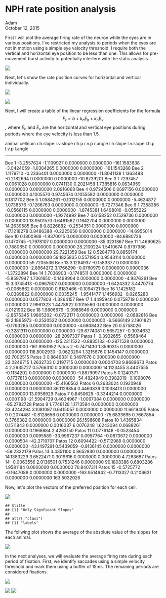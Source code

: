 # NPH rate position analysis
Adam  
October 12, 2015  







First I will plot the average firing rate of the neuron while the eyes are in various positions. I've restricted my analysis to periods when the eyes are not in motion using a simple eye velocity threshold. I require both the vertical and horizontal eye position to be less than one. This allows for pre-movement burst activity to potentially interfere with the static analysis. 



![](RatePositionAnalysisExtended_files/figure-html/gridplot-1.png) 

Next, let's show the rate position curves for horizontal and vertical individually.



![](RatePositionAnalysisExtended_files/figure-html/RightEye-1.png) 

![](RatePositionAnalysisExtended_files/figure-html/LeftEye-1.png) 

Next, I will create a table of the linear regression coefficients for the formula $$F_r=b+k_hE_h + k_hE_v$$, where $E_h$ and $E_v$ are the horizontal and vertical eye positions during periods where the eye velocity is less than 1.5. 


animal   cellnum     r.h.slope    r.v.slope       r.h.p       r.v.p        r.angle    l.h.slope    l.v.slope       l.h.p       l.v.p        l.angle
-------  --------  -----------  -----------  ----------  ----------  -------------  -----------  -----------  ----------  ----------  -------------
Bee      1          -3.2557624   -1.1109927   0.0000000   0.0000000   -161.1583638   -3.0424059   -1.0384265   0.0000000   0.0000000   -161.1543268
Bee      2           1.1179710   -0.2336401   0.0000000   0.0000000    -11.8041138    1.1363488   -0.2182694   0.0000000   0.0000000    -10.8729201
Bee      3           1.7297457    0.0061028   0.0000000   0.0741130      0.2021458    1.7385816    0.0634959   0.0000000   0.0000000      2.0916068
Bee      4           0.9724506    0.0697156   0.0000000   0.0000000      4.1005570    0.9745674    0.1055582   0.0000000   0.0000000      6.1817702
Bee      5           1.0584261   -0.1012155   0.0000000   0.0000000     -5.4624872    1.0738576   -0.1266763   0.0000000   0.0000000     -6.7277346
Bee      6           1.7358386   -0.0568115   0.0000000   0.0000000     -1.8745381    1.6498010   -0.0555222   0.0000000   0.0000000     -1.9274992
Bee      7           0.6158252    0.1529736   0.0000000   0.0000000     13.9501570    0.6461562    0.1642704   0.0000000   0.0000000     14.2639585
Bee      8           0.8226882   -0.2534351   0.0000000   0.0000000    -17.1218278    0.8486388   -0.2225650   0.0000000   0.0000000    -14.6955014
Bee      10          0.1800969   -1.9370015   0.0000000   0.0000000    -84.6880726    0.1470745   -1.7978107   0.0000000   0.0000000    -85.3231867
Bee      11          1.4690625    0.7880650   0.0000000   0.0000000     28.2109224    1.5410674    0.8797986   0.0000000   0.0000000     29.7221359
Bee      12          0.5284778    0.8859174   0.0000000   0.0000000     59.1825835    0.5571954    0.9543114   0.0000000   0.0000000     59.7205536
Bee      13          3.1294937   -0.1583377   0.0000000   0.0000000     -2.8964272    3.1766290   -0.0760979   0.0000000   0.0000036     -1.3722894
Bee      14          1.7036903   -0.1748511   0.0000000   0.0000000     -5.8597947    1.7361650   -0.1499904   0.0000000   0.0000000     -4.9376261
Bee      15          3.3745413   -0.0967607   0.0000000   0.0000000     -1.6424332    3.4470774   -0.0065862   0.0000000   0.6183466     -0.1094721
Bee      16          1.1425182   -0.0389822   0.0000000   0.0035245     -1.9541477    1.1456982   -0.0265280   0.0000000   0.0577803     -1.3264157
Bee      17          1.4495940    0.0758719   0.0000000   0.0000000      2.9961323    1.4478922    0.1015560   0.0000000   0.0000000      4.0121902
Bee      18          1.9806679   -0.0988646   0.0000000   0.0000000     -2.8575345    1.9805302   -0.0722171   0.0000000   0.0000000     -2.0882816
Bee      19          2.1895973   -0.2520522   0.0000000   0.0000000     -6.5666149    2.1901821   -0.1793285   0.0000000   0.0000000     -4.6808432
Bee      20          0.5758026   -0.3281311   0.0000000   0.0000000    -29.6774081    0.5657257   -0.3034632   0.0000000   0.0000000    -28.2097337
Patos    1          -0.3932655   -0.5568464   0.0000000   0.0000000   -125.2311522   -0.8835133   -0.2871528   0.0000000   0.0000000   -161.9951952
Patos    2          -0.7471430    1.3590315   0.0000000   0.0000000    118.8002930   -0.0623294    1.3215676   0.1454147   0.0000000     92.7002515
Patos    3           0.8646331    0.3497676   0.0000000   0.0000000     22.0246715    1.2632733    0.2197715   0.0000000   0.0004708      9.8689673
Patos    4           2.2935727    0.5766310   0.0000000   0.0000000     14.1123455    3.4407555   -0.1134202   0.0000000   0.0000000     -1.8879997
Patos    5           0.1240371   -0.1737813   0.0000000   0.0000000    -54.4824949    0.3982019   -0.1098076   0.0000000   0.0000000    -15.4166562
Patos    6           0.2633024    0.1920948   0.0000000   0.0000000     36.1129854    0.4463836    0.1038413   0.0000000   0.0000000     13.0956929
Patos    7           0.8450625   -0.3344214   0.0000000   0.0001198    -21.5904729    0.4634967   -1.0067084   0.0000000   0.0000000    -65.2782728
Patos    8           1.7748128    1.1713594   0.0000000   0.0000000     33.4244294    3.1081097    0.6415057   0.0000000   0.0000000     11.6619405
Patos    9           0.2074481   -0.8128656   0.0000000   0.0000000    -75.6833695    0.7667854    0.3766382   0.0000000   0.0000000     26.1598608
Patos    10          1.4365834    0.1511843   0.0000000   0.0016037      6.0076248    1.6243094    0.0688261   0.0000000   0.1968684      2.4263150
Patos    11          0.0776148   -0.0523454   0.0000000   0.0095589    -33.9967237    0.0957764   -0.0873672   0.0000000   0.0000504    -42.3710707
Patos    12          0.6094422   -0.5712989   0.0000000   0.0000000    -43.1497291    0.5439059   -0.9136145   0.0000000   0.0000000    -59.2332179
Patos    13          3.4351100    0.8652830   0.0000000   0.0000000     14.1383229    3.6522471    0.3019616   0.0000000   0.0000000      4.7263687
Patos    14         -0.0063556    2.0136501   0.7531246   0.0000000     90.1808386    0.6803286    1.9581184   0.0000000   0.0000000     70.8407311
Patos    15         -0.5725772   -0.1647089   0.0000000   0.0000000   -163.9514642   -0.7113327    0.2106631   0.0000000   0.0000000    163.5032026

Now, let's plot the vectors of the preferred position for each cell.

![](RatePositionAnalysisExtended_files/figure-html/DirectionPlot-1.png) 


```
## $title
## [1] "Only Signficant Slopes"
## 
## attr(,"class")
## [1] "labels"
```

The follwing plot shows the average of the absolute value of the slopes for each animal.

![](RatePositionAnalysisExtended_files/figure-html/AverageSlopes-1.png) 

In the next analyses, we will evaluate the average firing rate during each period of fixation. First, we identify saccades using a simple velocity threshold and mark them using a buffer of 15ms. The remaining periods are considered fixations.



![](RatePositionAnalysisExtended_files/figure-html/plotfixations-1.png) 

![](RatePositionAnalysisExtended_files/figure-html/plotregressions-1.png) ![](RatePositionAnalysisExtended_files/figure-html/plotregressions-2.png) 



  
